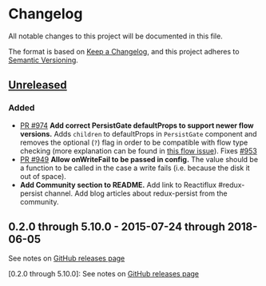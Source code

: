 # Changelog

All notable changes to this project will be documented in this file.

The format is based on [Keep a Changelog](https://keepachangelog.com/en/1.0.0/),
and this project adheres to [Semantic Versioning](https://semver.org/spec/v2.0.0.html).

## [Unreleased]

### Added

- [PR #974](https://github.com/rt2zz/redux-persist/pull/974) **Add correct PersistGate defaultProps to support newer flow versions.** Adds `children` to defaultProps in `PersistGate` component and removes the optional (`?`) flag in order to be compatible with flow type checking (more explanation can be found in [this flow issue](facebook/flow#1660)). Fixes [#953](https://github.com/rt2zz/redux-persist/issues/953)
- [PR #949](https://github.com/rt2zz/redux-persist/pull/949) **Allow onWriteFail
  to be passed in config.** The value should be a function to be called in the
  case a write fails (i.e. because the disk it out of space).
- **Add Community section to README.** Add link to Reactiflux #redux-persist
  channel. Add blog articles about redux-persist from the community.

## 0.2.0 through 5.10.0 - 2015-07-24 through 2018-06-05

See notes on [GitHub releases page](https://github.com/rt2zz/redux-persist/releases)

[unreleased]: https://github.com/olivierlacan/keep-a-changelog/compare/v5.10.0...HEAD

[0.2.0 through 5.10.0]: See notes on [GitHub releases page](https://github.com/rt2zz/redux-persist/releases)
